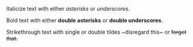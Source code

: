 Italicize text with either *asterisks* or _underscores_.

Bold text with either **double asterisks** or __double underscores__.

Strikethrough text with single or double tildes ~disregard this~ or ~~forget that.~~ 
